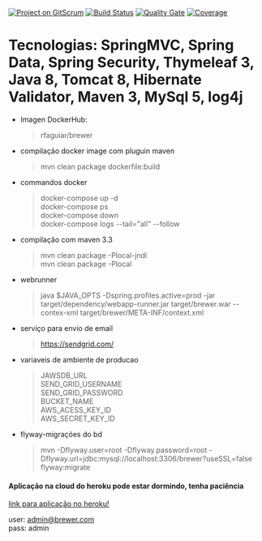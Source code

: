 [![Project on GitScrum](https://gitscrum.com/badges/project.svg?project=rfaguiar/springmvc-app1)](https://gitscrum.com/projects/rfaguiar/springmvc-app1)
[![Build Status](https://travis-ci.org/rfaguiar/spring-mvc-brewer.svg?branch=master)](https://travis-ci.org/rfaguiar/spring-mvc-brewer) [![Quality Gate](https://sonarcloud.io/api/project_badges/measure?project=com.brewer%3Abrewer&metric=alert_status)](https://sonarcloud.io/dashboard?id=com.brewer%3Abrewer) [![Coverage](https://sonarcloud.io/api/project_badges/measure?project=com.brewer%3Abrewer&metric=coverage)](https://sonarcloud.io/component_measures?id=com.brewer%3Abrewer&metric=coverage)  

# Tecnologias: SpringMVC, Spring Data, Spring Security, Thymeleaf 3, Java 8, Tomcat 8, Hibernate Validator, Maven 3, MySql 5, log4j  
* Imagen DockerHub:  
    > rfaguiar/brewer  
* compilação docker image com pluguin maven  
    > mvn clean package dockerfile:build  
* commandos docker  
    > docker-compose up -d  
    > docker-compose ps  
    > docker-compose down  
    > docker-compose logs --tail="all" --follow  
* compilação com maven 3.3  
    > mvn clean package -Plocal-jndi  
    > mvn clean package -Plocal
* webrunner  
    > java $JAVA_OPTS -Dspring.profiles.active=prod -jar target/dependency/webapp-runner.jar target/brewer.war --contex-xml target/brewer/META-INF/context.xml
* serviço para envio de email  
    > https://sendgrid.com/  
* variaveis de ambiente de producao  
    > JAWSDB_URL  
    > SEND_GRID_USERNAME  
    > SEND_GRID_PASSWORD  
    > BUCKET_NAME  
    > AWS_ACESS_KEY_ID  
    > AWS_SECRET_KEY_ID  

* flyway-migrações do bd  
    > mvn -Dflyway.user=root -Dflyway.password=root -Dflyway.url=jdbc:mysql://localhost:3306/brewer?useSSL=false flyway:migrate  

#### Aplicação na cloud do heroku pode estar dormindo, tenha paciência  
    
[link para aplicação no heroku!](https://brewer-springmvc-app1.herokuapp.com)  
    
user: admin@brewer.com  
pass: admin  
